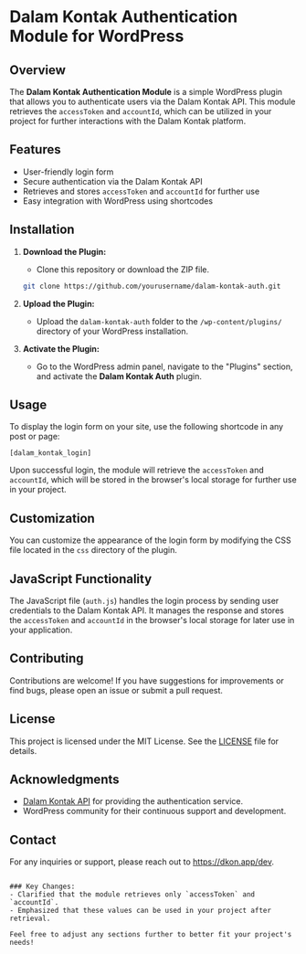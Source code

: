 # Dalam Kontak Authentication Module for WordPress

## Overview

The **Dalam Kontak Authentication Module** is a simple WordPress plugin that allows you to authenticate users via the Dalam Kontak API. This module retrieves the `accessToken` and `accountId`, which can be utilized in your project for further interactions with the Dalam Kontak platform.

## Features

- User-friendly login form
- Secure authentication via the Dalam Kontak API
- Retrieves and stores `accessToken` and `accountId` for further use
- Easy integration with WordPress using shortcodes

## Installation

1. **Download the Plugin:**
   - Clone this repository or download the ZIP file.

   ```bash
   git clone https://github.com/yourusername/dalam-kontak-auth.git
   ```

2. **Upload the Plugin:**
   - Upload the `dalam-kontak-auth` folder to the `/wp-content/plugins/` directory of your WordPress installation.

3. **Activate the Plugin:**
   - Go to the WordPress admin panel, navigate to the "Plugins" section, and activate the **Dalam Kontak Auth** plugin.

## Usage

To display the login form on your site, use the following shortcode in any post or page:

```plaintext
[dalam_kontak_login]
```

Upon successful login, the module will retrieve the `accessToken` and `accountId`, which will be stored in the browser's local storage for further use in your project.

## Customization

You can customize the appearance of the login form by modifying the CSS file located in the `css` directory of the plugin.

## JavaScript Functionality

The JavaScript file (`auth.js`) handles the login process by sending user credentials to the Dalam Kontak API. It manages the response and stores the `accessToken` and `accountId` in the browser's local storage for later use in your application.

## Contributing

Contributions are welcome! If you have suggestions for improvements or find bugs, please open an issue or submit a pull request.

## License

This project is licensed under the MIT License. See the [LICENSE](LICENSE) file for details.

## Acknowledgments

- [Dalam Kontak API](https://dkon.app/dev) for providing the authentication service.
- WordPress community for their continuous support and development.

## Contact

For any inquiries or support, please reach out to https://dkon.app/dev.
```

### Key Changes:
- Clarified that the module retrieves only `accessToken` and `accountId`.
- Emphasized that these values can be used in your project after retrieval.

Feel free to adjust any sections further to better fit your project's needs!
